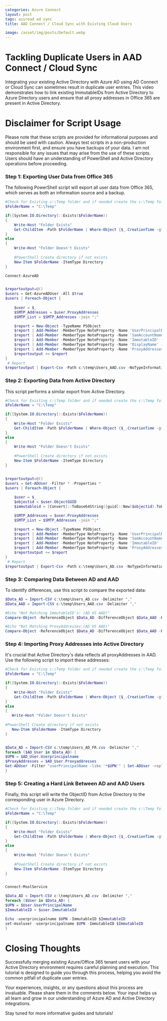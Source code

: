 ```yaml
---
categories: Azure Connect
layout: post
tags: azuread ad sync
title: AAD Connect / Cloud Sync with Existing Cloud Users

image: /asset/img/posts/Default.webp
---
```


# Tackling Duplicate Users in AAD Connect / Cloud Sync

Integrating your existing Active Directory with Azure AD using AD Connect or Cloud Sync can sometimes result in duplicate user entries. This video demonstrates how to link existing ImmutableIDs from Active Directory to Azure Directory users and ensure that all proxy addresses in Office 365 are present in Active Directory.

# Disclaimer for Script Usage

Please note that these scripts are provided for informational purposes and should be used with caution. Always test scripts in a non-production environment first, and ensure you have backups of your data. I am not responsible for any issues that may arise from the use of these scripts. Users should have an understanding of PowerShell and Active Directory operations before proceeding.

### Step 1: Exporting User Data from Office 365

The following PowerShell script will export all user data from Office 365, which serves as both an information source and a backup.


```powershell
#Check for Existing c:\Temp folder and if needed create the c:\Temp folder
$FolderName = "C:\Temp"

if([System.IO.Directory]::Exists($FolderName))
{
    Write-Host "Folder Exists"
    Get-ChildItem -Path $FolderName | Where-Object {$_.CreationTime -gt (Get-Date).Date}   
}
else
{
    Write-Host "Folder Doesn't Exists"
    
    #PowerShell Create directory if not exists
    New-Item $FolderName -ItemType Directory
}

Connect-AzureAD


$reportoutput=@()
$users = Get-AzureADUser -All $true
$users | Foreach-Object {
 
    $user = $_
    $SMTP_Addresses = $user.ProxyAddresses
    $SMTP_List = $SMTP_Addresses -join ";"

    $report = New-Object -TypeName PSObject
    $report | Add-Member -MemberType NoteProperty -Name 'UserPrincipalName' -Value $user.UserPrincipalName
    $report | Add-Member -MemberType NoteProperty -Name 'SamAccountName' -Value $user.samaccountname
    $report | Add-Member -MemberType NoteProperty -Name 'ImmutableID' -Value $user.immutableid
    $report | Add-Member -MemberType NoteProperty -Name 'DisplayName' -Value $user.displayname
    $report | Add-Member -MemberType NoteProperty -Name 'ProxyAddresses' -Value $SMTP_List
    $reportoutput += $report
}
 # Report
$reportoutput | Export-Csv -Path c:\temp\Users_AAD.csv -NoTypeInformation -Encoding UTF8

```

### Step 2: Exporting Data from Active Directory

This script performs a similar export from Active Directory.

```powershell
#Check for Existing c:\Temp folder and if needed create the c:\Temp folder
$FolderName = "C:\Temp"

if([System.IO.Directory]::Exists($FolderName))
{
    Write-Host "Folder Exists"
    Get-ChildItem -Path $FolderName | Where-Object {$_.CreationTime -gt (Get-Date).Date}   
}
else
{
    Write-Host "Folder Doesn't Exists"
    
    #PowerShell Create directory if not exists
    New-Item $FolderName -ItemType Directory
}


$reportoutput=@()
$users = Get-ADUser -Filter * -Properties *
$users | Foreach-Object {
 
    $user = $_
    $objectid = $user.ObjectGUID
    $immutableid = [Convert]::ToBase64String([guid]::New($objectid).ToByteArray())

    $SMTP_Addresses = $user.ProxyAddresses
    $SMTP_List = $SMTP_Addresses -join ";" 

    $report = New-Object -TypeName PSObject
    $report | Add-Member -MemberType NoteProperty -Name 'UserPrincipalName' -Value $user.UserPrincipalName
    $report | Add-Member -MemberType NoteProperty -Name 'SamAccountName' -Value $user.samaccountname
    $report | Add-Member -MemberType NoteProperty -Name 'ImmutableID' -Value $immutableid
    $report | Add-Member -MemberType NoteProperty -Name 'ProxyAddresses' -Value $SMTP_List
    $reportoutput += $report
}
 # Report
$reportoutput | Export-Csv -Path c:\temp\Users_AD.csv -NoTypeInformation -Encoding UTF8

```

### Step 3: Comparing Data Between AD and AAD

To identify differences, use this script to compare the exported data:

```powershell
$Data_AD = Import-CSV c:\temp\Users_AD.csv -Delimiter ","
$Data_AAD = Import-CSV c:\temp\Users_AAD.csv -Delimiter ","

#Echo "Not Matching ImmutableID's: (AD VS AAD)"
Compare-Object -ReferenceObject $Data_AD -DifferenceObject $Data_AAD -Property ImmutableID -IncludeEqual -PassThru | Where-Object {$_.SideIndicator -Notlike "=="}

#Echo "Not Matching ProxyAddresses:(AD VS AAD)"
Compare-Object -ReferenceObject $Data_AD -DifferenceObject $Data_AAD -Property ProxyAddresses -IncludeEqual -PassThru | Where-Object {$_.SideIndicator -Notlike "=="}

```

### Step 4: Importing Proxy Addresses into Active Directory

It's crucial that Active Directory's data reflects all proxyAddresses in AAD. Use the following script to import these addresses:

```powershell
#Check for Existing c:\Temp folder and if needed create the c:\Temp folder
$FolderName = "C:\Temp"

if([System.IO.Directory]::Exists($FolderName))
{
    Write-Host "Folder Exists"
    Get-ChildItem -Path $FolderName | Where-Object {$_.CreationTime -gt (Get-Date).Date}   
}
else
{
   Write-Host "Folder Doesn't Exists"
    
#PowerShell Create directory if not exists
   New-Item $FolderName -ItemType Directory
}


$Data_AD = Import-CSV c:\temp\Users_AD_FR.csv -Delimiter ","
foreach ($AD_User in $Data_AD) {
$UPN = $AD_User.Userprincipalname
$ProxyAddresses = $AD_User.Proxyaddresses
Get-ADUser -Filter "userPrincipalName -like '*$UPN'" | Set-ADUser -replace @{ProxyAddresses=$ProxyAddresses -split ";"}
}
```

### Step 5: Creating a Hard Link Between AD and AAD Users

Finally, this script will write the ObjectID from Active Directory to the corresponding user in Azure Directory.

```powershell
#Check for Existing c:\Temp folder and if needed create the c:\Temp folder
$FolderName = "C:\Temp"

if([System.IO.Directory]::Exists($FolderName))
{
    Write-Host "Folder Exists"
    Get-ChildItem -Path $FolderName | Where-Object {$_.CreationTime -gt (Get-Date).Date}   
}
else
{
    Write-Host "Folder Doesn't Exists"
    
    #PowerShell Create directory if not exists
    New-Item $FolderName -ItemType Directory
}


Connect-MsolService

$Data_AD = Import-CSV c:\temp\Users_AD.csv -Delimiter ","
foreach ($User in $Data_AD) {
$UPN = $User.UserPrincipalName
$ImmutableID = $user.ImmutableId

Echo -userprincipalname $UPN -ImmutableID $ImmutableID
set-msoluser -userprincipalname $UPN -ImmutableID $ImmutableID
}
```

# Closing Thoughts

Successfully merging existing Azure/Office 365 tenant users with your Active Directory environment requires careful planning and execution. This tutorial is designed to guide you through this process, helping you avoid the common pitfall of duplicate user entries.

Your experiences, insights, or any questions about this process are invaluable. Please share them in the comments below. Your input helps us all learn and grow in our understanding of Azure AD and Active Directory integrations.

Stay tuned for more informative guides and tutorials!